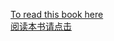 [To read this book here](http://ryancheunggit.gitbooks.io/calculus-with-python/)  
[阅读本书请点击](http://ryancheunggit.gitbooks.io/calculus-with-python/)